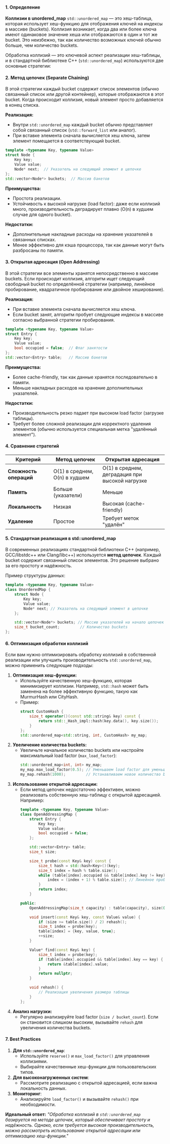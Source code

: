 #### **1. Определение**
**Коллизии в unordered_map**
`std::unordered_map` — это хеш-таблица, которая использует хеш-функцию для отображения ключей на индексы в массиве (buckets). Коллизия возникает, когда два или более ключа имеют одинаковое значение хеша или отображаются в один и тот же bucket. Это неизбежно, так как количество возможных ключей обычно больше, чем количество buckets.

Обработка коллизий — это ключевой аспект реализации хеш-таблицы, и в стандартной библиотеке C++ (`std::unordered_map`) используются две основные стратегии:

#### **2. Метод цепочек (Separate Chaining)**
В этой стратегии каждый bucket содержит список элементов (обычно связанный список или другой контейнер), которые отображаются в этот bucket. Когда происходит коллизия, новый элемент просто добавляется в конец списка.

**Реализация:**
- Внутри `std::unordered_map` каждый bucket обычно представляет собой связанный список (`std::forward_list` или аналог).
- При вставке элемента сначала вычисляется хеш ключа, затем элемент помещается в соответствующий bucket.

```cpp
template <typename Key, typename Value>
struct Node {
    Key key;
    Value value;
    Node* next;  // Указатель на следующий элемент в цепочке
};
std::vector<Node*> buckets;  // Массив бакетов
```

**Преимущества:**
- Простота реализации.
- Устойчивость к высокой нагрузке (load factor): даже если коллизий много, производительность деградирует плавно (O(n) в худшем случае для одного bucket).

**Недостатки:**
- Дополнительные накладные расходы на хранение указателей в связанных списках.
- Менее эффективно для кэша процессора, так как данные могут быть разбросаны по памяти.

#### **3. Открытая адресация (Open Addressing)**
В этой стратегии все элементы хранятся непосредственно в массиве buckets. Если происходит коллизия, алгоритм ищет следующий свободный bucket по определённой стратегии (например, линейное пробирование, квадратичное пробирование или двойное хеширование).

**Реализация:**
- При вставке элемента сначала вычисляется хеш ключа.
- Если bucket занят, алгоритм пробует следующие индексы в массиве согласно выбранной стратегии пробирования.

```cpp
template <typename Key, typename Value>
struct Entry {
    Key key;
    Value value;
    bool occupied = false;  // Флаг занятости
};
std::vector<Entry> table;   // Массив бакетов
```

**Преимущества:**
- Более cache-friendly, так как данные хранятся последовательно в памяти.
- Меньше накладных расходов на хранение дополнительных указателей.

**Недостатки:**
- Производительность резко падает при высоком load factor (загрузке таблицы).
- Требует более сложной реализации для корректного удаления элементов (обычно используется специальная метка "удалённый элемент").

#### **4. Сравнение стратегий**

|**Критерий**|**Метод цепочек**|**Открытая адресация**|
|---|---|---|
|**Сложность операций**|O(1) в среднем, O(n) в худшем|O(1) в среднем, деградация при высокой нагрузке|
|**Память**|Больше (указатели)|Меньше|
|**Локальность**|Низкая|Высокая (cache-friendly)|
|**Удаление**|Простое|Требует меток "удалён"|

#### **5. Стандартная реализация в std::unordered_map**
В современных реализациях стандартной библиотеки C++ (например, GCC/libstdc++ или Clang/libc++) используется **метод цепочек**. Каждый bucket содержит связанный список элементов. Это решение выбрано за его простоту и надёжность.

Пример структуры данных:
```cpp
template <typename Key, typename Value>
class UnorderedMap {
    struct Node {
        Key key;
        Value value;
        Node* next; // Указатель на следующий элемент в цепочке
    };

    std::vector<Node*> buckets; // Массив указателей на начало цепочек
    size_t bucket_count;         // Количество buckets
};
```

#### **6. Оптимизация обработки коллизий**
Если вам нужно оптимизировать обработку коллизий в собственной реализации или улучшить производительность `std::unordered_map`, можно применить следующие подходы:
1. **Оптимизация хеш-функции:**
   - Используйте качественную хеш-функцию, которая минимизирует коллизии. Например, `std::hash` может быть заменена на более эффективную функцию, такую как MurmurHash или CityHash.
   - Пример:
     ```cpp
     struct CustomHash {
         size_t operator()(const std::string& key) const {
             return std::_Hash_impl::hash(key.data(), key.size());
         }
     };
     std::unordered_map<std::string, int, CustomHash> my_map;
     ```
2. **Увеличение количества buckets:**
   - Увеличьте начальное количество buckets или настройте максимальный load factor (`max_load_factor`):
     ```cpp
     std::unordered_map<int, int> my_map;
     my_map.max_load_factor(0.5); // Уменьшаем load factor для уменьшения коллизий
     my_map.rehash(1000);         // Устанавливаем новое количество buckets
     ```
3. **Использование открытой адресации:**
   - Если метод цепочек недостаточно эффективен, можно реализовать собственную хеш-таблицу с открытой адресацией. Например:
     ```cpp
     template <typename Key, typename Value>
     class OpenAddressingMap {
         struct Entry {
             Key key;
             Value value;
             bool occupied = false;
         };

         std::vector<Entry> table;
         size_t size;

         size_t probe(const Key& key) const {
             size_t hash = std::hash<Key>()(key);
             size_t index = hash % table.size();
             while (table[index].occupied && table[index].key != key) {
                 index = (index + 1) % table.size(); // Линейное пробирование
             }
             return index;
         }

     public:
         OpenAddressingMap(size_t capacity) : table(capacity), size(0) {}

         void insert(const Key& key, const Value& value) {
             if (size >= table.size() / 2) rehash();
             size_t index = probe(key);
             table[index] = {key, value, true};
             ++size;
         }

         Value* find(const Key& key) {
             size_t index = probe(key);
             if (table[index].occupied && table[index].key == key) {
                 return &table[index].value;
             }
             return nullptr;
         }

         void rehash() {
             // Реализация увеличения размера таблицы
         }
     };
     ```
4. **Анализ нагрузки:**
   - Регулярно анализируйте load factor (`size / bucket_count`). Если он становится слишком высоким, вызывайте `rehash` для увеличения количества buckets.

#### **7. Best Practices**
1. **Для `std::unordered_map`**:
    - Используйте `reserve()` и `max_load_factor()` для управления коллизиями.
    - Выбирайте качественные хеш-функции для пользовательских типов.
2. **Для высоконагруженных систем**:
    - Рассмотрите реализацию с открытой адресацией, если важна локальность данных.
3. **Мониторинг**:
    - Анализируйте `load_factor()` и вызывайте `rehash()` при необходимости.

**Идеальный ответ:**
_"Обработка коллизий в `std::unordered_map` базируется на методе цепочек, который обеспечивает простоту и надёжность. Однако, если требуется высокая производительность, можно рассмотреть использование открытой адресации или оптимизацию хеш-функции."_
